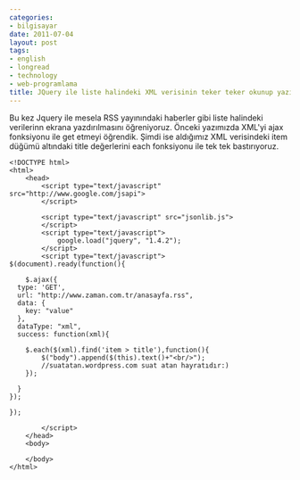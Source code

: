 ```yaml
---
categories:
- bilgisayar
date: 2011-07-04
layout: post
tags:
- english
- longread
- technology
- web-programlama
title: JQuery ile liste halindeki XML verisinin teker teker okunup yazılması
---
```


Bu kez Jquery ile mesela RSS yayınındaki haberler gibi liste halindeki verilerinn ekrana yazdırılmasını öğreniyoruz. Önceki yazımızda XML'yi ajax fonksiyonu ile get etmeyi öğrendik. Şimdi ise aldığımız XML verisindeki item düğümü altındaki title değerlerini each fonksiyonu ile tek tek bastırıyoruz.

```
<!DOCTYPE html>
<html>
    <head>
        <script type="text/javascript" src="http://www.google.com/jsapi">
        </script>

		<script type="text/javascript" src="jsonlib.js">
        </script>
        <script type="text/javascript">
            google.load("jquery", "1.4.2");
        </script>
        <script type="text/javascript">
$(document).ready(function(){

	$.ajax({
  type: 'GET',
  url: "http://www.zaman.com.tr/anasayfa.rss",
  data: {
    key: "value"
  },
  dataType: "xml",
  success: function(xml){

	$.each($(xml).find('item > title'),function(){
		$("body").append($(this).text()+"<br/>");
        //suatatan.wordpress.com suat atan hayratıdır:)
	});

  }   
});

});

        </script>
    </head>
    <body>

    </body>
</html>
```

